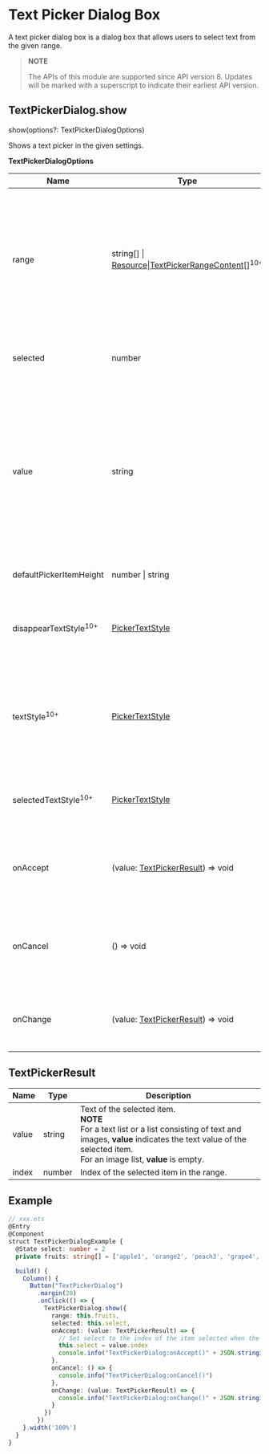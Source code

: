 # Text Picker Dialog Box

A text picker dialog box is a dialog box that allows users to select text from the given range.

>  **NOTE**
>
> The APIs of this module are supported since API version 8. Updates will be marked with a superscript to indicate their earliest API version.


## TextPickerDialog.show

show(options?: TextPickerDialogOptions)

Shows a text picker in the given settings.

**TextPickerDialogOptions**

| Name| Type| Mandatory|  Description|
| -------- | -------- | -------- |  -------- |
| range | string[] \| [Resource](ts-types.md#resource)\|[TextPickerRangeContent](ts-basic-components-textpicker.md#textpickerrangecontent10)[]<sup>10+</sup> | Yes|  Data selection range of the picker. This parameter cannot be set to an empty array. If set to an empty array, it will not be displayed.|
| selected | number | No|  Index of the selected item.<br>Default value: **0**|
| value       | string           | No   | Text of the selected item. This parameter does not take effect when the **selected** parameter is set. If the value is not within the range, the first item in the range is used instead.|
| defaultPickerItemHeight | number \| string | No| Height of the picker item.|
| disappearTextStyle<sup>10+</sup> | [PickerTextStyle](ts-basic-components-datepicker.md#pickertextstyle10) | No| Font color, font size, and font width for the top and bottom items.|
| textStyle<sup>10+</sup> | [PickerTextStyle](ts-basic-components-datepicker.md#pickertextstyle10) | No| Font color, font size, and font width of all items except the top, bottom, and selected items.|
| selectedTextStyle<sup>10+</sup> | [PickerTextStyle](ts-basic-components-datepicker.md#pickertextstyle10) | No| Font color, font size, and font width of the selected item.|
| onAccept | (value: [TextPickerResult](#textpickerresult)) => void | No|  Callback invoked when the OK button in the dialog box is clicked.|
| onCancel | () => void | No| Callback invoked when the Cancel button in the dialog box is clicked.|
| onChange | (value: [TextPickerResult](#textpickerresult)) => void | No|  Callback invoked when the selected item changes.|

## TextPickerResult

| Name| Type| Description|
| -------- | -------- | -------- |
| value | string | Text of the selected item.<br>**NOTE**<br>For a text list or a list consisting of text and images, **value** indicates the text value of the selected item.<br>For an image list, **value** is empty.|
| index | number | Index of the selected item in the range.|

## Example

```ts
// xxx.ets
@Entry
@Component
struct TextPickerDialogExample {
  @State select: number = 2
  private fruits: string[] = ['apple1', 'orange2', 'peach3', 'grape4', 'banana5']

  build() {
    Column() {
      Button("TextPickerDialog")
        .margin(20)
        .onClick(() => {
          TextPickerDialog.show({
            range: this.fruits,
            selected: this.select,
            onAccept: (value: TextPickerResult) => {
              // Set select to the index of the item selected when the OK button is touched. In this way, when the text picker dialog box is displayed again, the selected item is the one last confirmed.
              this.select = value.index
              console.info("TextPickerDialog:onAccept()" + JSON.stringify(value))
            },
            onCancel: () => {
              console.info("TextPickerDialog:onCancel()")
            },
            onChange: (value: TextPickerResult) => {
              console.info("TextPickerDialog:onChange()" + JSON.stringify(value))
            }
          })
        })
    }.width('100%')
  }
}
```

